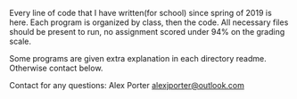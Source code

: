 Every line of code that I have written(for school) since spring of 2019 is here. Each program is organized by class, then the code.
All necessary files should be present to run, no assignment scored under 94% on the grading scale.

Some programs are given extra explanation in each directory readme. Otherwise contact below.

Contact for any questions: Alex Porter alexjporter@outlook.com
